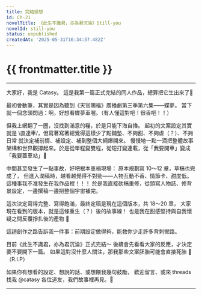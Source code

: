 ```yaml
---
title: 完結感想
id: Ch-21
novelTitle: 《此生不識君，亦為君沉淪》Still-you
novelId: still-you
status: unpublished
createdAt: '2025-05-31T16:34:57.482Z'
---
```


# {{ frontmatter.title }}

<script setup>
import { useData } from 'vitepress'
const { frontmatter } = useData()
// 如果需要 withBase，可以取消註解下一行
// import { withBase } from 'vitepress'
</script>

---

大家好，我是 Catasy。
這是我第一篇正式完結的同人作品，總算把它生出來了🥹

最初會動筆，其實是因為聽到《天官賜福》廣播劇第三季第六集——蝶夢。
當下就一個念頭閃過：啊，好想看蝶夢車喔。（有人懂這對吧！很香吧！！）

但我上網翻了一圈，沒找到滿意的糧，於是只能下海自擼。
起初的文案設定其實就是 \直達車/，但寫著寫著總覺得這樣少了點鋪墊、不夠甜、不夠虐（？）、不夠日常
就決定補前情、補設定、補到整個大綱爆開來。
慢慢地一點一滴把整體故事架構和世界觀撐起來。於是從單程變雙程，從短打變連載，從「我要開車」變成「我要蓋車站」🫠


中間甚至發生了一點事故，好吧根本車禍現場：
原本規劃寫 10～12 章，草稿也完成了，
但進入潤稿時，越看越覺得不對勁——人物互動不香、情節卡、甜度低。
這種事我不准發生在我作品裡！！！
於是我直接砍稿重修，從頭寫人物誌、修背景設定，一邊撰稿一邊把整個宇宙補完。

這次決定寫得完整、寫得飽滿，最終定稿是現在這個版本，共 18～20 章，
大家現在看到的版本，就是這條重生（？）後的故事線！
也是我在甜感堅持與自我懷疑之間反覆掙扎後的產物 🫠

這趟創作之路告訴我一件事：前期設定做得夠，能救你少走許多背刺彎路。

目前《此生不識君，亦為君沉淪》正式完結～
後續會先看看大家的反應，才決定要不要開下一篇。
如果這對沒什麼人關注，那我那些文案胚胎可能會直接死胎 🥲（R.I.P）

如果你有想看的設定、想說的話、或想餵我幾句鼓勵，
歡迎留言、或來 threads 找我 @catasy
各位道友，我們故事裡再見。🖤

---

